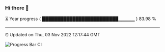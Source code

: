 ### Hi there 👋

⏳ Year progress { █████████████████████████▁▁▁▁▁ } 83.98 %

---

⏰ Updated on Thu, 03 Nov 2022 12:17:44 GMT

![Progress Bar CI](https://github.com/Shyam-Makwana/GitHub-Actions-Demo/workflows/Progress%20Bar%20CI/badge.svg)
